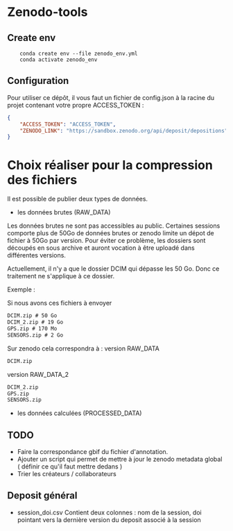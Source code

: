 # Zenodo-tools

## Create env
```
    conda create env --file zenodo_env.yml
    conda activate zenodo_env
```

## Configuration

Pour utiliser ce dépôt, il vous faut un fichier de config.json à la racine du projet contenant votre propre ACCESS_TOKEN :

```json
{
    "ACCESS_TOKEN": "ACCESS_TOKEN",
    "ZENODO_LINK": "https://sandbox.zenodo.org/api/deposit/depositions"
}
```

# Choix réaliser pour la compression des fichiers

Il est possible de publier deux types de données.

- les données brutes (RAW_DATA)

Les données brutes ne sont pas accessibles au public. Certaines sessions comporte plus de 50Go de données brutes or zenodo limite un dépot de fichier à 50Go par version.
Pour éviter ce problème, les dossiers sont découpés en sous archive et auront vocation à être uploadé dans différentes versions.

Actuellement, il n'y a que le dossier DCIM qui dépasse les 50 Go. Donc ce traitement ne s'applique à ce dossier.

Exemple :

Si nous avons ces fichiers à envoyer
```txt
DCIM.zip # 50 Go
DCIM_2.zip # 19 Go
GPS.zip # 170 Mo
SENSORS.zip # 2 Go
```

Sur zenodo cela correspondra à :
version RAW_DATA 

```txt
DCIM.zip
```
version RAW_DATA_2

```txt
DCIM_2.zip
GPS.zip
SENSORS.zip
```

- les données calculées (PROCESSED_DATA)


## TODO

- Faire la correspondance gbif du fichier d'annotation.
- Ajouter un script qui permet de mettre à jour le zenodo metadata global ( définir ce qu'il faut mettre dedans )
- Trier les créateurs / collaborateurs


## Deposit général

- session_doi.csv
Contient deux colonnes : nom de la session, doi pointant vers la dernière version du deposit associé à la session
